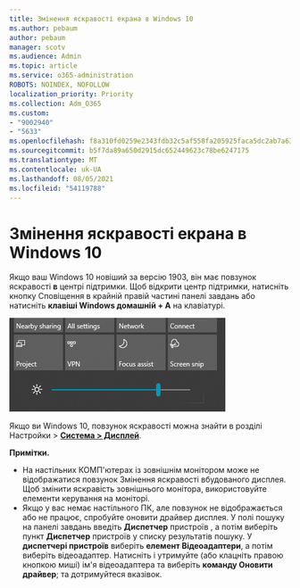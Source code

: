 ```yaml
---
title: Змінення яскравості екрана в Windows 10
ms.author: pebaum
author: pebaum
manager: scotv
ms.audience: Admin
ms.topic: article
ms.service: o365-administration
ROBOTS: NOINDEX, NOFOLLOW
localization_priority: Priority
ms.collection: Adm_O365
ms.custom:
- "9002940"
- "5633"
ms.openlocfilehash: f8a310fd0259e2343fdb32c5af558fa205925faca5dc2ab7a637e0de1a5fbd20
ms.sourcegitcommit: b5f7da89a650d2915dc652449623c78be6247175
ms.translationtype: MT
ms.contentlocale: uk-UA
ms.lasthandoff: 08/05/2021
ms.locfileid: "54119788"
---
```

# <a name="change-screen-brightness-in-windows-10"></a>Змінення яскравості екрана в Windows 10

Якщо ваш Windows 10 новіший за версію 1903, він має повзунок яскравості **в** центрі підтримки. Щоб відкрити центр підтримки,  натисніть кнопку Сповіщення в крайній правій частині панелі завдань або натисніть **клавіші Windows домашній + A** на клавіатурі.

![Повзунок яскравості](media/brightness-slider.png)

Якщо ви Windows 10, повзунок яскравості можна знайти в розділі Настройки > **[Система > Дисплей](ms-settings:display?activationSource=GetHelp)**.

**Примітки.**

- На настільних КОМП'ютерах із зовнішнім монітором може не відображатися повзунок Змінення яскравості вбудованого дисплея. Щоб змінити яскравість зовнішнього монітора, використовуйте елементи керування на моніторі.
- Якщо у вас немає настільного ПК, але повзунок не відображається або не працює, спробуйте оновити драйвер дисплея. У полі пошуку на панелі завдань введіть **Диспетчер** пристроїв , а потім виберіть пункт **Диспетчер** пристроїв у списку результатів пошуку. У **диспетчері пристроїв** виберіть **елемент Відеоадаптери**, а потім виберіть відеоадаптер. Натисніть і утримуйте (або клацніть правою кнопкою миші) ім'я відеоадаптера та виберіть **команду Оновити драйвер**; та дотримуйтеся вказівок.
